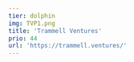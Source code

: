 ```yaml
---
tier: dolphin
img: TVP1.png
title: 'Trammell Ventures'
prio: 44
url: 'https://trammell.ventures/'
---
```




